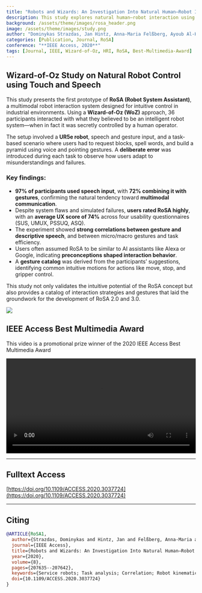 ```yaml
---
title: "Robots and Wizards: An Investigation Into Natural Human–Robot Interaction"
description: This study explores natural human–robot interaction using a Wizard-of-Oz approach to understand intuitive user behavior in multimodal robot control.
background: /assets/theme/images/rosa_header.png
image: /assets/theme/images/study.png
author: "Dominykas Strazdas, Jan Hintz, Anna-Maria Felßberg, Ayoub Al-Hamadi"
categories: [Publication, Journal, RoSA]
conference: "**IEEE Access, 2020**"
tags: [Journal, IEEE, Wizard-of-Oz, HRI, RoSA, Best-Multimedia-Award]
---
```


## Wizard-of-Oz Study on Natural Robot Control using Touch and Speech

This study presents the first prototype of **RoSA (Robot System Assistant)**, a multimodal robot interaction system designed for intuitive control in industrial environments. Using a **Wizard-of-Oz (WoZ)** approach, 36 participants interacted with what they believed to be an intelligent robot system—when in fact it was secretly controlled by a human operator.

The setup involved a **UR5e robot**, speech and gesture input, and a task-based scenario where users had to request blocks, spell words, and build a pyramid using voice and pointing gestures. A **deliberate error** was introduced during each task to observe how users adapt to misunderstandings and failures.

### Key findings:
- **97% of participants used speech input**, with **72% combining it with gestures**, confirming the natural tendency toward **multimodal communication**.
- Despite system flaws and simulated failures, **users rated RoSA highly**, with an **average UX score of 74%** across four usability questionnaires (SUS, UMUX, PSSUQ, ASQ).
- The experiment showed **strong correlations between gesture and descriptive speech**, and between micro/macro gestures and task efficiency.
- Users often assumed RoSA to be similar to AI assistants like Alexa or Google, indicating **preconceptions shaped interaction behavior**.
- A **gesture catalog** was derived from the participants’ suggestions, identifying common intuitive motions for actions like move, stop, and gripper control.

This study not only validates the intuitive potential of the RoSA concept but also provides a catalog of interaction strategies and gestures that laid the groundwork for the development of RoSA 2.0 and 3.0.

![](/rosa/assets/theme/images/study.png)

## IEEE Access Best Multimedia Award
This video is a promotional prize winner of the 2020 IEEE Access Best Multimedia Award

<video width="100%" controls loop>
  <source src="https://www.nit.ovgu.de/nit_media/Bilder/Content_Galerie/Mitarbeiter/Strazdas/RoSa.mp4" type="video/mp4">
  Your browser does not support the video tag.
</video>

---

## Fulltext Access  
[https://doi.org/10.1109/ACCESS.2020.3037724](https://doi.org/10.1109/ACCESS.2020.3037724)

---

## Citing

```bibtex
@ARTICLE{RoSA1,
  author={Strazdas, Dominykas and Hintz, Jan and Felßberg, Anna-Maria and Al-Hamadi, Ayoub},
  journal={IEEE Access}, 
  title={Robots and Wizards: An Investigation Into Natural Human–Robot Interaction}, 
  year={2020},
  volume={8},
  pages={207635--207642},
  keywords={Service robots; Task analysis; Correlation; Robot kinematics; Cameras; Education; Robot vision systems; Activity recognition; Cooperative systems; Gesture recognition; Human-robot interaction; Intelligent robots; Interactive systems; Robot control; Robot learning; Telerobotics},
  doi={10.1109/ACCESS.2020.3037724}
}
```
